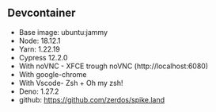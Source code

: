 ## Devcontainer

- Base image: ubuntu:jammy
- Node: 18.12.1
- Yarn: 1.22.19
- Cypress 12.2.0
- With noVNC - XFCE trough noVNC (http://localhost:6080)
- With google-chrome
- With Vscode- Zsh + Oh my zsh!
- Deno: 1.27.2
- github: https://github.com/zerdos/spike.land
